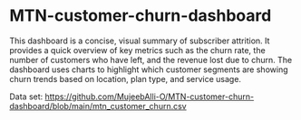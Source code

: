 # MTN-customer-churn-dashboard
This dashboard is a concise, visual summary of subscriber attrition. It provides a quick overview of key metrics such as the churn rate, the number of customers who have left, and the revenue lost due to churn.  The dashboard uses charts to highlight which customer segments are showing churn trends based on location, plan type, and service usage.

Data set:
https://github.com/MujeebAlli-O/MTN-customer-churn-dashboard/blob/main/mtn_customer_churn.csv
